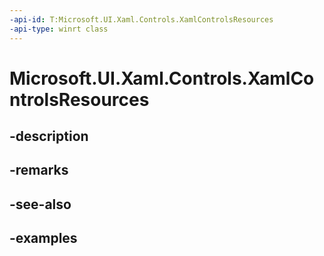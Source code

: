 ```yaml
---
-api-id: T:Microsoft.UI.Xaml.Controls.XamlControlsResources
-api-type: winrt class
---
```


<!-- Class syntax.
public class XamlControlsResources : ResourceDictionary, ResourceDictionary
-->

# Microsoft.UI.Xaml.Controls.XamlControlsResources

## -description

## -remarks

## -see-also

## -examples

